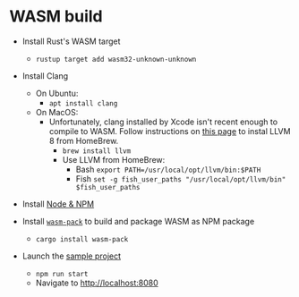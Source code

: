 # WASM build

* Install Rust's WASM target
    * `rustup target add wasm32-unknown-unknown`
    
* Install Clang
    * On Ubuntu: 
        * `apt install clang`
    * On MacOS: 
        * Unfortunately, clang installed by Xcode isn't recent enough to compile to WASM. Follow instructions on 
          [this page](https://00f.net/2019/04/07/compiling-to-webassembly-with-llvm-and-clang/)
          to instal LLVM 8 from HomeBrew.
            * `brew install llvm`
            * Use LLVM from HomeBrew:
                * Bash `export PATH=/usr/local/opt/llvm/bin:$PATH`
                * Fish `set -g fish_user_paths "/usr/local/opt/llvm/bin" $fish_user_paths`
* Install [Node & NPM](https://github.com/nodesource/distributions/blob/master/README.md#debinstall)
* Install [`wasm-pack`](https://github.com/rustwasm/wasm-pack) to build and package WASM as NPM package
    * `cargo install wasm-pack`

* Launch the [sample project](../../examples/web) 
    * `npm run start`
    * Navigate to [http://localhost:8080](http://localhost:8080)
